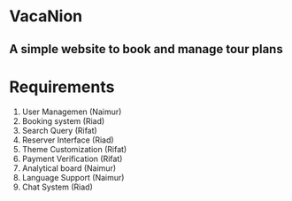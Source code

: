# VacaNion
## A simple website to book and manage tour plans

# Requirements
1. User Managemen (Naimur)
2. Booking system (Riad)
3. Search Query (Rifat)
4. Reserver Interface (Riad)
5. Theme Customization (Rifat)
6. Payment Verification (Rifat)
7. Analytical board (Naimur)
8. Language Support (Naimur)
9. Chat System (Riad)
